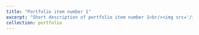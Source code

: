 ```yaml
---
title: "Portfolio item number 1"
excerpt: "Short description of portfolio item number 1<br/><img src='/images/161124P1000683-Edit-export.jpg'>"
collection: portfolio
---
```


<!-- <"Short description of portfolio item number 1<br/><img src=''>" -->
<!-- ![""](../images/161124P1000683-Edit-export.png) -->
